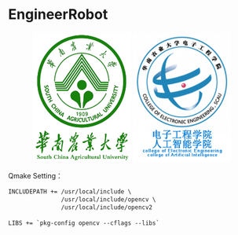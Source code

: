 # EngineerRobot 
<center class="half">
    <img src="https://github.com/LinkLiar/ImageStorage/blob/master/SchoolBadge.png" width="200" height="265"/>
    <img src="https://github.com/LinkLiar/ImageStorage/blob/master/CollegeBadge.png"width="200" height="265"/>
</center>

Qmake Setting：

    INCLUDEPATH += /usr/local/include \
                   /usr/local/include/opencv \
                   /usr/local/include/opencv2
                 
    LIBS += `pkg-config opencv --cflags --libs`



